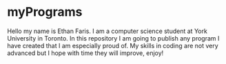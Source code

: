 # myPrograms
Hello my name is Ethan Faris. I am a computer science student at York University in Toronto. 
In this repository I am going to publish any program I have created that I am especially proud of.
My skills in coding are not very advanced but I hope with time they will improve, enjoy!
